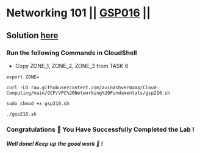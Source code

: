 # Networking 101 || [GSP016](https://www.cloudskillsboost.google/focuses/1743?parent=catalog) ||

## Solution [here](https://youtu.be/)  

### Run the following Commands in CloudShell

* Copy ZONE_1, ZONE_2, ZONE_3 from TASK 6
```
export ZONE=
```
```
curl -LO raw.githubusercontent.com/avinashvermaaa/Cloud-Computing/main/GCP/VPC%20Networking%20Fundamentals/gsp210.sh

sudo chmod +x gsp210.sh

./gsp210.sh
```

### Congratulations 🎉  You Have Successfully Completed the Lab !

#### *Well done!* *Keep up the good work 👏 !*
